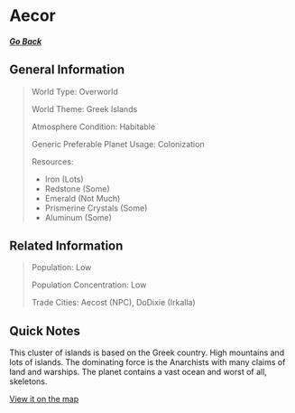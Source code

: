 # Aecor

##### [Go Back](/wiki/space#planets)

## General Information

> World Type: Overworld
>
> World Theme: Greek Islands
>
> Atmosphere Condition: Habitable
>
> Generic Preferable Planet Usage: Colonization
>
> Resources:
> - Iron (Lots)
> - Redstone (Some)
> - Emerald (Not Much)
> - Prismerine Crystals (Some)
> - Aluminum (Some)

## Related Information

> Population: Low
>
> Population Concentration: Low
>
> Trade Cities: Aecost (NPC), DoDixie (Irkalla)

## Quick Notes

This cluster of islands is based on the Greek country. High mountains and lots of islands. The dominating force is the Anarchists with many claims of land and warships. The planet contains a vast ocean and worst of all, skeletons.

[View it on the map](https://dynmap.starlegacy.net/?worldname=Aecor)

